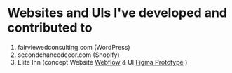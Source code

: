 # Websites and UIs I've developed and contributed to 
1. fairviewedconsulting.com (WordPress)
2. secondchancedecor.com (Shopify)
3. Elite Inn (concept Website <a href="https://preview.webflow.com/preview/elite-inn-eesha-6bd736-10-0f6446a90fb6a?utm_medium=preview_link&utm_source=designer&utm_content=elite-inn-eesha-6bd736-10-0f6446a90fb6a&preview=a14d312796ade6fc3672d3c9ba15571f&workflow=preview">Webflow</a> & UI <a href="https://www.figma.com/proto/UXAsJK6HpbpWUnU7HXjckj/Elite-Inn?type=design&node-id=417-6291&scaling=scale-down&page-id=0%3A1&starting-point-node-id=8%3A3&show-proto-sidebar=1">Figma Prototype</a> )



